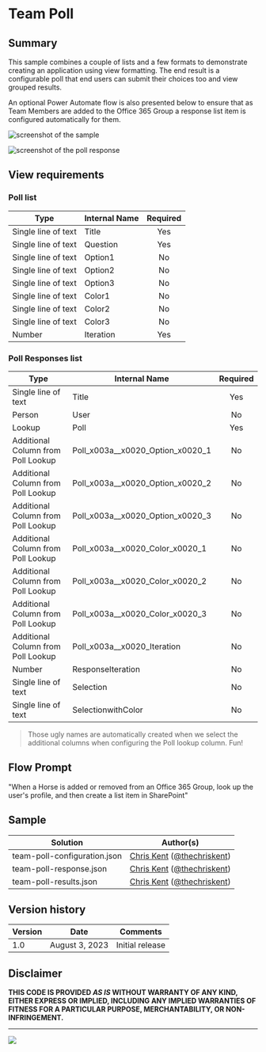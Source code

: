 # Team Poll

## Summary
This sample combines a couple of lists and a few formats to demonstrate creating an application using view formatting. The end result is a configurable poll that end users can submit their choices too and view grouped results.

An optional Power Automate flow is also presented below to ensure that as Team Members are added to the Office 365 Group a response list item is configured automatically for them.

![screenshot of the sample](./assets/screenshot.png)

![screenshot of the poll response](./assets/screenshotPollResponse.png)

## View requirements

### Poll list

|Type|Internal Name|Required|
|---|---|:---:|
|Single line of text|Title|Yes|
|Single line of text|Question|Yes|
|Single line of text|Option1|No
|Single line of text|Option2|No
|Single line of text|Option3|No
|Single line of text|Color1|No
|Single line of text|Color2|No
|Single line of text|Color3|No
|Number|Iteration|Yes

### Poll Responses list

|Type|Internal Name|Required|
|---|---|:---:|
|Single line of text|Title|Yes|
|Person|User|No|
|Lookup|Poll|Yes|
|Additional Column from Poll Lookup|Poll_x003a__x0020_Option_x0020_1|No|
|Additional Column from Poll Lookup|Poll_x003a__x0020_Option_x0020_2|No|
|Additional Column from Poll Lookup|Poll_x003a__x0020_Option_x0020_3|No|
|Additional Column from Poll Lookup|Poll_x003a__x0020_Color_x0020_1|No|
|Additional Column from Poll Lookup|Poll_x003a__x0020_Color_x0020_2|No|
|Additional Column from Poll Lookup|Poll_x003a__x0020_Color_x0020_3|No|
|Additional Column from Poll Lookup|Poll_x003a__x0020_Iteration|No|
|Number|ResponseIteration|No|
|Single line of text|Selection|No|
|Single line of text|SelectionwithColor|No|

> Those ugly names are automatically created when we select the additional columns when configuring the Poll lookup column. Fun!

## Flow Prompt

"When a Horse is added or removed from an Office 365 Group, look up the user's profile, and then create a list item in SharePoint"

## Sample

Solution|Author(s)
--------|---------
team-poll-configuration.json | [Chris Kent](https://github.com/thechriskent) ([@thechriskent](https://twitter.com/thechriskent))
team-poll-response.json | [Chris Kent](https://github.com/thechriskent) ([@thechriskent](https://twitter.com/thechriskent))
team-poll-results.json | [Chris Kent](https://github.com/thechriskent) ([@thechriskent](https://twitter.com/thechriskent))

## Version history

Version|Date|Comments
-------|----|--------
1.0|August 3, 2023|Initial release

## Disclaimer
**THIS CODE IS PROVIDED *AS IS* WITHOUT WARRANTY OF ANY KIND, EITHER EXPRESS OR IMPLIED, INCLUDING ANY IMPLIED WARRANTIES OF FITNESS FOR A PARTICULAR PURPOSE, MERCHANTABILITY, OR NON-INFRINGEMENT.**

---

<img src="https://pnptelemetry.azurewebsites.net/list-formatting/view-samples/team-poll" />